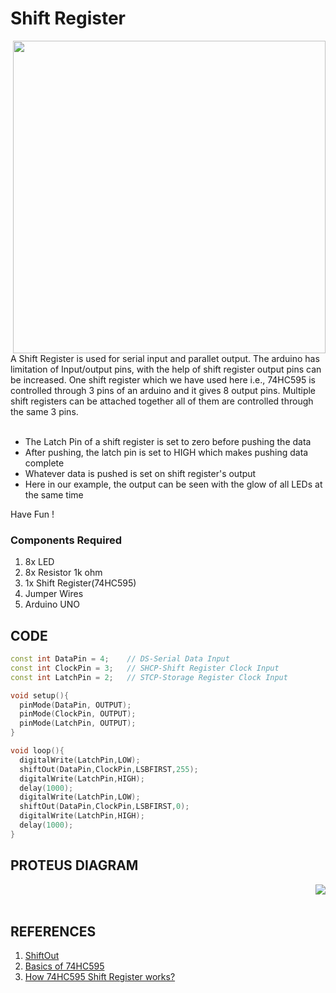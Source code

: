 <h1>Shift Register</h1>

<div>
    <img width=500 align=right src="https://github.com/Curovearth/Dive-into-Electronics/blob/main/Basics%201/13-Shift%20Register/shift%20register.png">
    <p>A Shift Register is used for serial input and parallet output. The arduino has limitation of Input/output pins, with the help of shift register output pins can be increased. One shift register which we have used here i.e., 74HC595 is controlled through 3 pins of an arduino and it gives 8 output pins. Multiple shift registers can be attached together all of them are controlled through the same 3 pins.<br><br>
    <ul>
    <li>The Latch Pin of a shift register is set to zero before pushing the data</li>
    <li>After pushing, the latch pin is set to HIGH which makes pushing data complete</li>
    <li>Whatever data is pushed is set on shift register's output</li>
    <li>Here in our example, the output can be seen with the glow of all LEDs at the same time</li>
    </ul>
    
  Have Fun !</p>
    
  <h3>Components Required</h3>
  <ol>
    <li>8x LED</li>
    <li>8x Resistor 1k ohm</li>
    <li>1x Shift Register(74HC595)</li>
    <li>Jumper Wires</li>
    <li>Arduino UNO</li>
  </ol>
    
</div>


  
## CODE
```C++
const int DataPin = 4;    // DS-Serial Data Input
const int ClockPin = 3;   // SHCP-Shift Register Clock Input
const int LatchPin = 2;   // STCP-Storage Register Clock Input

void setup(){
  pinMode(DataPin, OUTPUT);
  pinMode(ClockPin, OUTPUT);
  pinMode(LatchPin, OUTPUT);  
}

void loop(){
  digitalWrite(LatchPin,LOW);
  shiftOut(DataPin,ClockPin,LSBFIRST,255);
  digitalWrite(LatchPin,HIGH);
  delay(1000);
  digitalWrite(LatchPin,LOW);
  shiftOut(DataPin,ClockPin,LSBFIRST,0);
  digitalWrite(LatchPin,HIGH);
  delay(1000);
}
```

<h2>PROTEUS DIAGRAM</h2>

<img align=right src="https://github.com/Curovearth/Dive-into-Electronics/blob/main/Basics%201/13-Shift%20Register/Proteus-Shift%20Register.png">
<br><br>


<h2>REFERENCES</h2>

<ol>
    <li><a href="https://www.arduino.cc/reference/en/language/functions/advanced-io/shiftout/">ShiftOut</a></li>
    <li><a href="https://www.rs-online.com/designspark/basics-of-74hc595#:~:text=Pin%20%23%2011%20is%20SHCP%20which,which%20is%20Serial%20Data%20input.">Basics of 74HC595</a></li>
    <li><a href="https://lastminuteengineers.com/74hc595-shift-register-arduino-tutorial/">How 74HC595 Shift Register works?</a></li>
</ol>
